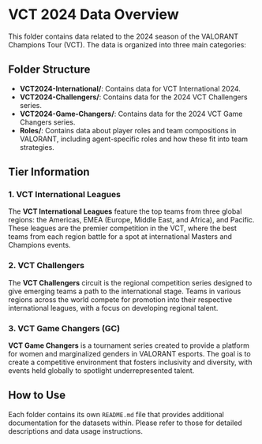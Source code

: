 # VCT 2024 Data Overview

This folder contains data related to the 2024 season of the VALORANT Champions Tour (VCT). The data is organized into three main categories:

## Folder Structure

- **VCT2024-International/**: Contains data for VCT International 2024.
- **VCT2024-Challengers/**: Contains data for the 2024 VCT Challengers series.
- **VCT2024-Game-Changers/**: Contains data for the 2024 VCT Game Changers series.
- **Roles/**: Contains data about player roles and team compositions in VALORANT, including agent-specific roles and how these fit into team strategies.


## Tier Information 

### 1. **VCT International Leagues**
The **VCT International Leagues** feature the top teams from three global regions: the Americas, EMEA (Europe, Middle East, and Africa), and Pacific. These leagues are the premier competition in the VCT, where the best teams from each region battle for a spot at international Masters and Champions events.

### 2. **VCT Challengers**
The **VCT Challengers** circuit is the regional competition series designed to give emerging teams a path to the international stage. Teams in various regions across the world compete for promotion into their respective international leagues, with a focus on developing regional talent.

### 3. **VCT Game Changers (GC)**
**VCT Game Changers** is a tournament series created to provide a platform for women and marginalized genders in VALORANT esports. The goal is to create a competitive environment that fosters inclusivity and diversity, with events held globally to spotlight underrepresented talent.

## How to Use
Each folder contains its own `README.md` file that provides additional documentation for the datasets within. Please refer to those for detailed descriptions and data usage instructions.

